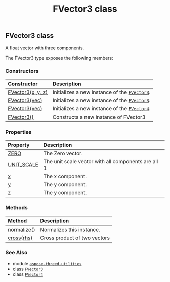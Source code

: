 ﻿---
title: FVector3 class
second_title: Aspose.3D for Python via .NET API References
description: 
type: docs
weight: 60
url: /python-net/aspose.threed.utilities/fvector3/
is_root: false
---

## FVector3 class

A float vector with three components.



The FVector3 type exposes the following members:

### Constructors
| Constructor | Description |
| :- | :- |
| [FVector3(x, y, z)](/3d/python-net/aspose.threed.utilities/fvector3/__init__/#float-float-float) | Initializes a new instance of the [`FVector3`](/3d/python-net/aspose.threed.utilities/fvector3). |
| [FVector3(vec)](/3d/python-net/aspose.threed.utilities/fvector3/__init__/#Vector3) | Initializes a new instance of the [`FVector3`](/3d/python-net/aspose.threed.utilities/fvector3). |
| [FVector3(vec)](/3d/python-net/aspose.threed.utilities/fvector3/__init__/#Vector4) | Initializes a new instance of the [`FVector4`](/3d/python-net/aspose.threed.utilities/fvector4). |
| [FVector3()](/3d/python-net/aspose.threed.utilities/fvector3/__init__/#) | Constructs a new instance of FVector3 |


### Properties
| Property | Description |
| :- | :- |
| [ZERO](/3d/python-net/aspose.threed.utilities/fvector3/zero) | The Zero vector. |
| [UNIT_SCALE](/3d/python-net/aspose.threed.utilities/fvector3/unit_scale) | The unit scale vector with all components are all 1 |
| [x](/3d/python-net/aspose.threed.utilities/fvector3/x) | The x component. |
| [y](/3d/python-net/aspose.threed.utilities/fvector3/y) | The y component. |
| [z](/3d/python-net/aspose.threed.utilities/fvector3/z) | The y component. |


### Methods
| Method | Description |
| :- | :- |
| [normalize()](/3d/python-net/aspose.threed.utilities/fvector3/normalize/#) | Normalizes this instance. |
| [cross(rhs)](/3d/python-net/aspose.threed.utilities/fvector3/cross/#FVector3) | Cross product of two vectors |



### See Also
* module [`aspose.threed.utilities`](..)
* class [`FVector3`](/3d/python-net/aspose.threed.utilities/fvector3)
* class [`FVector4`](/3d/python-net/aspose.threed.utilities/fvector4)

